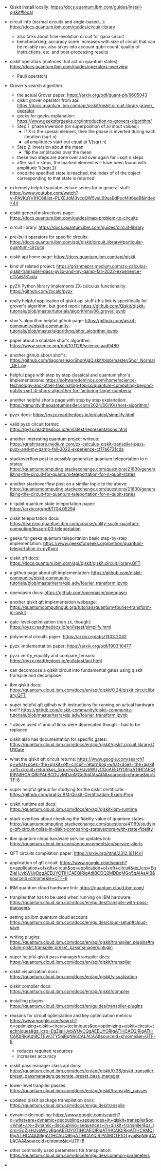 * Qiskit install locally: https://docs.quantum.ibm.com/guides/install-qiskit#local 

* circuit info (normal circuits and angle-based...): https://docs.quantum.ibm.com/guides/circuit-library
  * also talks about time-evolution circuit for qaoa circuit
  * benchmarking: accuracy score increases with size of circuit that can be reliably run. also takes
  into account qubit count, quality of instructions, etc. and post-processing results

* qiskit operators (matrices that act on quantum states): https://docs.quantum.ibm.com/guides/operators-overview 
  * Pauli operators

* Grover's search algorithm
  * the actual Grover paper: https://arxiv.org/pdf/quant-ph/9605043 
  * qiskit grover operator from api: https://docs.quantum.ibm.com/api/qiskit/qiskit.circuit.library.grover_operator
  * geeks for geeks explanation: https://www.geeksforgeeks.org/introduction-to-grovers-algorithm/
  * Step 1: phase inversion (on superposition of all input values):
    * if X is the special element, then the phase is inverted during each iteration (sqrt n)
    * all amplitudes start out equal at 1/(sqrt n)
  * Step 2: inversion about the mean 
    * flip the amplitudes over the mean
  * these two steps are done over and over again for ~sqrt n steps
  * after sqrt n steps, the marked element will have been found with amplitude 1/(sqrt 2) 
  * once the specified state is reached, the index of of the object corresponding to that state is returned

* extremely helpful youtube lecture series for in general stuff: https://www.youtube.com/watch?v=PAVKuYv1HC8&list=PLXEJgM3ycgQW5ysL69uaEdPoof4it6seB&index=44

* qiskit general instructions page: https://docs.quantum.ibm.com/guides/map-problem-to-circuits
* circuit library: https://docs.quantum.ibm.com/guides/circuit-library
* pre-built operators for specific circuits: https://docs.quantum.ibm.com/api/qiskit/circuit_library#particular-quantum-circuits
* qiskit api home page: https://docs.quantum.ibm.com/api/qiskit
* kind of related project: https://grishmaprs.medium.com/zx-calculus-qiskit-transpiler-pass-pyzx-and-my-qamp-fall-2022-experience-cf17a6731cda
* pyZX Python library implements ZX-calculus functionality: https://github.com/zxcalc/pyzx

* really helpful application of qiskit api stuff (this link is specifically for grover's algorithm, but good repo): https://github.com/Qiskit/qiskit-tutorials/blob/master/tutorials/algorithms/06_grover.ipynb

* shor's algorithm helpful github page: https://github.com/qiskit-community/qiskit-community-tutorials/blob/master/algorithms/shor_algorithm.ipynb
* paper about a scalable shor's algorithm: https://www.science.org/doi/10.1126/science.aad9480
* another github about shor's: https://github.com/tiagomsleao/ShorAlgQiskit/blob/master/Shor_Normal_QFT.py
* helpful page with step by step classical and quantum shor's implementations: https://softwaredominos.com/home/science-technology-and-other-fascinating-topics/quantum-computing-beyond-qubits-part-4-shors-algorithm-for-factoring-large-numbers/
* another helpful shor's page with step by step explanation: https://qmunity.thequantuminsider.com/2024/06/10/shors-algorithm/

* pyzx docs: https://pyzx.readthedocs.io/en/latest/simplify.html
* valid pyzx circuit format: https://pyzx.readthedocs.io/en/latest/representations.html
* another interesting quantum project writeup: https://grishmaprs.medium.com/zx-calculus-qiskit-transpiler-pass-pyzx-and-my-qamp-fall-2022-experience-cf17a6731cda
* stackoverflow post to possibly generalize quantum teleportation to n states: https://quantumcomputing.stackexchange.com/questions/21600/generalizing-the-circuit-for-quantum-teleportation-for-n-qubit-states
* another stackoverflow post on a similar topic to the above: https://quantumcomputing.stackexchange.com/questions/21600/generalizing-the-circuit-for-quantum-teleportation-for-n-qubit-states
* n-qubit quantum state teleportation paper: https://arxiv.org/pdf/1704.05294
* qiskit teleportation docs: https://learning.quantum.ibm.com/course/utility-scale-quantum-computing/lesson-03-teleportation
* geeks for geeks quantum teleportation basic step-by-step implementation: https://www.geeksforgeeks.org/python/quantum-teleportation-in-python/

* qiskit qft docs: https://docs.quantum.ibm.com/api/qiskit/qiskit.circuit.library.QFT
* a github page about qft implementation: https://github.com/qiskit-community/qiskit-community-tutorials/blob/master/terra/qis_adv/fourier_transform.ipynb
* openqasm docs: https://github.com/openqasm/openqasm
* another qiskit qft implementation webpage: https://quantumcomputinguk.org/tutorials/quantum-fourier-transform-in-qiskit
* gate-level optimization (non zx, though): https://pyzx.readthedocs.io/en/latest/simplify.html
* polynomial circuits paper: https://arxiv.org/abs/1303.2042
* pyzx implementation paper: https://arxiv.org/pdf/1903.10477
* pyzx verify_equality and compare_tensors: https://pyzx.readthedocs.io/en/latest/api.html
* can decompose a qiskit circuit into fundamental gates using qiskit transpile and decompose

* ibm qiskit docs: https://quantum.cloud.ibm.com/docs/en/api/qiskit/0.24/qiskit.circuit.library.QFT
* super helpful qft github with instructions for running on actual hardware too!!! https://github.com/qiskit-community/qiskit-community-tutorials/blob/master/terra/qis_adv/fourier_transform.ipynb
* ^ above used c1 and u1 links were deprecated though - had to be replaced
* qiskit also has documentation for specific gates: https://quantum.cloud.ibm.com/docs/en/api/qiskit/qiskit.circuit.library.CU1Gate
* what the qiskit qft circuit returns: https://www.google.com/search?q=what+does+the+qiskit+qft+circuit+return&oq=what+does+the+qiskit+qft+circuit+return&gs_lcrp=EgZjaHJvbWUyCQgAEEUYORigATIHCAEQIRiPAjIHCAIQIRiPAtIBCDUyMDJqMGo3qAIAsAIA&sourceid=chrome&ie=UTF-8
* super helpful github for studying for the qiskit certificate: https://github.com/pratjz/IBM-Qiskit-Certification-Exam-Prep

* qiskit runtime api docs: https://quantum.cloud.ibm.com/docs/en/api/qiskit-ibm-runtime
* stack overflow about checking the fidelity value of quantum states: https://quantumcomputing.stackexchange.com/questions/41169/studying-qft-circuit-noise-in-qiskit-comparing-statevectors-with-state-fidelity
* ibm quantum cloud hardware service updates link: https://quantum.cloud.ibm.com/announcements/en/service-alerts
* QFT circuits compilation paper: https://arxiv.org/html/2312.16114v1
* application of qft circuit: https://www.google.com/search?q=application+of+qft+circuit&oq=application+of+qft+circuit&gs_lcrp=EgZjaHJvbWUyBggAEEUYOTIHCAEQIRigAdIBCDQ2MDBqMGo5qAIAsAIB&sourceid=chrome&ie=UTF-8
* IBM quantum cloud hardware link: https://quantum.cloud.ibm.com/
* tranpiler that has to be used when running on IBM hardware: https://quantum.cloud.ibm.com/docs/en/guides/transpile-with-pass-managers
* setting up ibm quantum cloud account: https://quantum.cloud.ibm.com/docs/en/guides/cloud-setup#cloud-save

* writing plugins: https://quantum.cloud.ibm.com/docs/en/api/qiskit/transpiler_plugins#module-qiskit.transpiler.preset_passmanagers.plugin
* super helpful qiskit pass manager/transpiler docs: https://quantum.cloud.ibm.com/docs/en/api/qiskit/transpiler
* qiskit visualization docs: https://quantum.cloud.ibm.com/docs/en/api/qiskit/visualization
* qiskit compiler docs: https://quantum.cloud.ibm.com/docs/en/api/qiskit/compiler
* installing plugins: https://quantum.cloud.ibm.com/docs/en/guides/transpiler-plugins
* reasons for circuit optimization and key optimization metrics: https://www.google.com/search?q=optimizing+qiskit+circuit+techniques&oq=optimizing+qiskit+circuit+techniques&gs_lcrp=EgZjaHJvbWUyCQgAEEUYORigATIHCAEQIRigATIHCAIQIRigAdIBCTEwOTY5ajBqN6gCALACAA&sourceid=chrome&ie=UTF-8
  * reduces required resources
  * increases accuracy
* qiskit pass manager class api docs: https://quantum.cloud.ibm.com/docs/en/api/qiskit/0.38/qiskit.transpiler.preset_passmanagers.generate_preset_pass_manager
* lower-level tranpiler passes: https://quantum.cloud.ibm.com/docs/en/api/qiskit/transpiler_passes
* updated qiskit package transpilation docs: https://quantum.cloud.ibm.com/docs/en/guides/transpile
* dynamic decoupling: https://www.google.com/search?q=what+are+dynamic+decoupling+sequences+in+qiskit+transpiler&oq=what+are+dynamic+decoupling+sequences+in+qiskit+transpiler&gs_lcrp=EgZjaHJvbWUyBggAEEUYOTIHCAEQIRigATIHCAIQIRigATIHCAMQIRigATIHCAQQIRigATIHCAUQIRigATIHCAYQIRiPAtIBCTE1OTgyajBqN6gCALACAA&sourceid=chrome&ie=UTF-8
* other commonly used parameters for transpilation: https://quantum.cloud.ibm.com/docs/en/guides/common-parameters
* 

